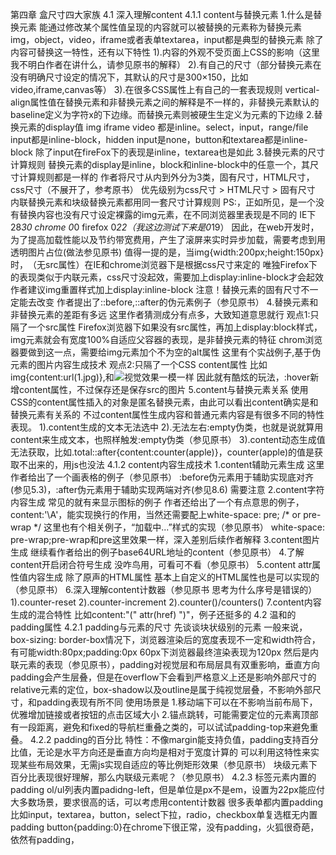 第四章 盒尺寸四大家族
4.1 深入理解content
4.1.1 content与替换元素
1.什么是替换元素
能通过修改某个属性值呈现的内容就可以被替换的元素称为替换元素
img，object，video，iframe或者表单textarea，input都是典型的替换元素
除了内容可替换这一特性，还有以下特性
1).内容的外观不受页面上CSS的影响（这里我不明白作者在讲什么，请参见原书的解释）
2).有自己的尺寸（部分替换元素在没有明确尺寸设定的情况下，其默认的尺寸是300×150，比如video,iframe,canvas等）
3).在很多CSS属性上有自己的一套表现规则
vertical-align属性值在替换元素和非替换元素之间的解释是不一样的，非替换元素默认的baseline定义为字符x的下边缘。而替换元素则被硬生生定义为元素的下边缘
2.替换元素的display值
img iframe video 都是inline。select，input，range/file input都是inline-block，hidden input是none，button和textarea都是inline-block
除了input在fireFox下的表现是inline，textarea也是如此
3.替换元素的尺寸计算规则
替换元素的display是inline，block和inline-block中的任意一个，其尺寸计算规则都是一样的
作者将尺寸从内到外分为3类，固有尺寸，HTML尺寸，css尺寸（不展开了，参考原书）
优先级别为css尺寸 > HTML尺寸 > 固有尺寸
内联替换元素和块级替换元素都用同一套尺寸计算规则
PS:<img>，正如所见，是一个没有替换内容也没有尺寸设定裸露的img元素，在不同浏览器里表现是不同的
IE下 28*30 chrome 0*0 firefox 0*22（我这边测试下来是0*19）
因此，在web开发时，为了提高加载性能以及节约带宽费用，产生了滚屏来实时异步加载，需要考虑到用透明图片占位(做法参见原书)
值得一提的是，当img{width:200px;height:150px}时，<img>（无src属性）在IE和chrome浏览器下是根据css尺寸来定的
唯独Firefox下的表现类似于内联元素，css尺寸没起效，需要加上display:inline-block才会起效
作者建议img重置样式加上display:inline-block
注意！替换元素的固有尺寸不一定能去改变
作者提出了::before,::after的伪元素例子（参见原书）
4.替换元素和非替换元素的差距有多远
这里作者猜测成分有点多，大致知道意思就行
观点1:只隔了一个src属性
Firefox浏览器下如果没有src属性，再加上display:block样式，img元素就会有宽度100%自适应父容器的表现，是非替换元素的特征
chrom浏览器要做到这一点，需要给img元素加个不为空的alt属性
这里有个实战例子,基于伪元素的图片内容生成技术
观点2:只隔了一个CSS content属性
比如img{content:url(1.jpg)}<img>,和<img src='1.jpg'>视觉效果一模一样
因此就有酷炫的玩法，:hover新增content属性，不过保存还是保存src的图片
5.content与替换元素关系
使用CSS的content属性插入的对象是匿名替换元素，由此可以看出content确实是和替换元素有关系的
不过content属性生成内容和普通元素内容是有很多不同的特性表现。
1).content生成的文本无法选中
2).无法左右:empty伪类，也就是说就算用content来生成文本，也照样触发:empty伪类（参见原书）
3).content动态生成值无法获取，比如.total::after{content:counter(apple)}，counter(apple)的值是获取不出来的，用js也没法
4.1.2 content内容生成技术
1.content辅助元素生成
这里作者给出了一个画表格的例子（参见原书）
:before伪元素用于辅助实现底对齐(参见5.3)，:after伪元素用于辅助实现两端对齐(参见8.6)
需要注意
2.content字符内容生成
常见的就有<span class="icon-home"></span>来显示图标的例子
作者还给出了一个有点意思的例子，content:'\A'，能实现换行的作用，当然还需要配上white-space: pre; /* or pre-wrap */
这里也有个相关例子，“加载中...”样式的实现（参见原书）
white-space: pre-wrap;pre-wrap和pre这里效果一样，深入差别后续作者解释
3.content图片生成
继续看作者给出的例子base64URL地址的content（参见原书）
4.了解content开启闭合符号生成
没咋鸟用，可看可不看（参见原书）
5.content attr属性值内容生成
除了原声的HTML属性 基本上自定义的HTML属性也是可以实现的（参见原书）
6.深入理解content计数器（参见原书 思考为什么序号是错误的）
1).counter-reset
2).counter-increment
2).counter()/counters()
7.content内容生成的混合特性
比如content:"(" attr(href) ")"，例子还挺多的
4.2 温和的padding属性
4.2.1 padding与元素的尺寸
先谈谈块状级别的元素
一般来说，box-sizing: border-box情况下，浏览器渲染后的宽度表现不一定和width符合，有可能width:80px;padding:0px 60px下浏览器最终渲染表现为120px
然后是内联元素的表现（参见原书），padding对视觉层和布局层具有双重影响，垂直方向padding会产生层叠，但是在overflow下会看到严格意义上还是影响外部尺寸的
relative元素的定位，box-shadow以及outline是属于纯视觉层叠，不影响外部尺寸，和padding表现有所不同
使用场景是
1.移动端下可以在不影响当前布局下，优雅增加链接或者按钮的点击区域大小
2.锚点跳转，可能需要定位的元素离顶部有一段距离，避免和fixed的导航栏重叠之类的，可以试试padding-top来避免重叠。
4.2.2 padding的百分比
特性：不像margin能支持负值，padding支持百分比值，无论是水平方向还是垂直方向均是相对于宽度计算的
可以利用这特性来实现某些布局效果，无需js实现自适应的等比例矩形效果（参见原书）
块级元素下百分比表现很好理解，那么内联级元素呢？（参见原书）
4.2.3 标签元素内置的padding
ol/ul列表内置padidng-left，但是单位是px不是em，设置为22px能应付大多数场景，要求很高的话，可以考虑用content计数器
很多表单都内置padding比如input，textarea，button，select下拉，radio，checkbox单复选框无内置padding
button{padding:0}在chrome下很正常，没有padding，火狐很奇葩，依然有padding，
























